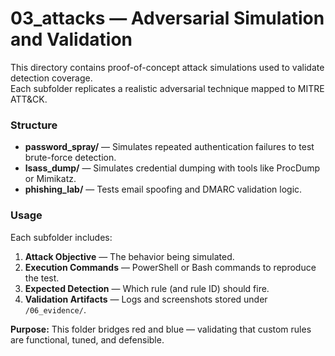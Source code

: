 # 03_attacks — Adversarial Simulation and Validation

This directory contains proof-of-concept attack simulations used to validate detection coverage.  
Each subfolder replicates a realistic adversarial technique mapped to MITRE ATT&CK.

### Structure
- **password_spray/** — Simulates repeated authentication failures to test brute-force detection.  
- **lsass_dump/** — Simulates credential dumping with tools like ProcDump or Mimikatz.  
- **phishing_lab/** — Tests email spoofing and DMARC validation logic.

### Usage
Each subfolder includes:
1. **Attack Objective** — The behavior being simulated.  
2. **Execution Commands** — PowerShell or Bash commands to reproduce the test.  
3. **Expected Detection** — Which rule (and rule ID) should fire.  
4. **Validation Artifacts** — Logs and screenshots stored under `/06_evidence/`.

**Purpose:** This folder bridges red and blue — validating that custom rules are functional, tuned, and defensible.
